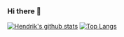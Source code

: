 ### Hi there 👋

[![Hendrik's github stats](https://github-readme-stats.vercel.app/api?username=wicakhendrik)](https://github.com/wicakhendrik/github-readme-stats)
[![Top Langs](https://github-readme-stats.vercel.app/api/top-langs/?username=wicakhendrik&layout=compact)](https://github.com/wicakhendrik/github-readme-stats)

<!--
**wicakhendrik/wicakhendrik** is a ✨ _special_ ✨ repository because its `README.md` (this file) appears on your GitHub profile.

Here are some ideas to get you started:

- 🔭 I’m currently working on ...
- 🌱 I’m currently learning ...
- 👯 I’m looking to collaborate on ...
- 🤔 I’m looking for help with ...
- 💬 Ask me about ...
- 📫 How to reach me: ...
- 😄 Pronouns: ...
- ⚡ Fun fact: ...
-->
